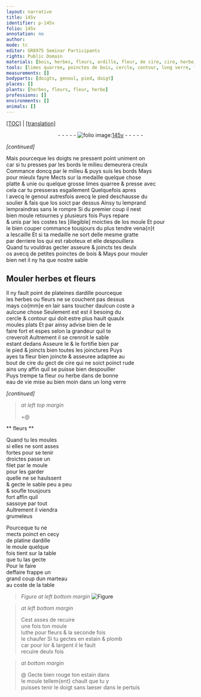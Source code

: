 ```yaml
---
layout: narrative
title: 145v
identifier: p-145v
folio: 145v
annotation: no
author:
mode: tc
editor: GR8975 Seminar Participants
rights: Public Domain
materials: [bois, herbes, fleurs, ardille, fleur, de cire, cire, herbe, eau de vie, luthe, estain, plomb, or, argent]
tools: [limes quarree, poinctes de bois, cercle, contour, long verre, filet, moule, marteau]
measurements: []
bodyparts: [doigts, genoul, pied, doigt]
places: []
plants: [herbes, fleurs, fleur, herbe]
professions: []
environments: []
animals: []
---
```


<p><a href="{{ site.baseurl }}/diplomatic/" target="_blank">[TOC]</a> | <a href="{{ site.baseurl }}/texts/p-145v_tl/ target="_blank"">[translation]</a></p><div class="folio" align="center">- - - - - <a href="http://gallica.bnf.fr/ark:/12148/btv1b10500001g/f296.image" target="_blank"><img src="https://cu-mkp.github.io/2017-workshop-edition/assets/photo-icon.png" alt="folio image: " style="display:inline-block; margin-bottom:-3px;"/>145v</a> - - - - - </div>  
 
*[continued]*
  
Mais <span class="del">pourceque</span> les <span class="bp">doigts</span> ne pressent point uniment <span class="del">on</span><br/> car si tu presses par les bords le milieu demeurera creulx<br/> Commance doncq par le milieu & puys suis les bords Mays<br/> pour mieulx fayre Mects sur la medaille quelque chose<br/> platte & unie ou quelque grosse <span class="tl">limes quarree</span> & presse avec<br/> cela car tu presseras esgallement Quelquefois <span class="del">apres</span><br/> <span class="del">l</span> avecq le <span class="bp">genoul</span> autresfois avecq le <span class="bp">pied</span> deschausse du<br/> soulier & fais que los soict par dessus Ainsy tu <span class="del">lemprand</span><br/> lempraindras sans le rompre Si du premier coup il nest<br/> bien moule retournes y plusieurs fois Puys repare<br/> & unis par les costes tes <span class="del">[illegible]</span> moicties de los moule Et pour<br/> le bien couper commance tousjours du plus tendre vena{n}t<br/> a lescaille Et si ta medaille ne sort delle mesme gratte<br/> par derriere los qui est raboteux et elle despouillera<br/> Quand tu vouldras gecter asseure & joincts tes deulx<br/> os avecq de petites <span class="tl">poinctes de <span class="m">bois</span></span> & Mays pour mouler<br/> bien net il ny ha que nostre sable
 
 
  

## Mouler <span class="m"><span class="pa">herbes</span></span> et <span class="m"><span class="pa">fleurs</span></span>

 
Il ny fault point de plateines d<span class="m">ardille</span> pourceque<br/> les <span class="m"><span class="pa">herbes</span></span> ou <span class="m"><span class="pa">fleurs</span></span> ne se couchent pas dessus<br/> mays co{mm}e en lair sans toucher daulcun coste a<br/> aulcune chose Seulement est <span class="del">est</span> il besoing du<br/> <span class="tl">cercle</span> & <span class="tl">contour</span> qui doit estre plus hault quaulx<br/> moules plats Et par ainsy advise bien de le<br/> faire fort et espes selon la grandeur quil te<br/> creveroit Aultrement il se crenroit le sable<br/> estant dedans Asseure le & le fortifie bien par<br/> le pied & joincts bien toutes les joinctures Puys<br/> ayes ta <span class="m"><span class="pa">fleur</span></span> bien joincte & asseuree adaptee au<br/> bout <span class="m"><span class="del">de cire</span></span> du gect de <span class="m">cire</span> qui ne soict poinct rude<br/> ains uny affin quil se puisse bien despouiller<br/> Puys trempe ta <span class="m"><span class="pa">fleur</span></span> ou <span class="m"><span class="pa">herbe</span></span> dans de bonne<br/> <span class="m">eau de vie</span> mise <span class="del">au bien moin</span> dans un <span class="tl">long verre</span>
 
*[continued]*
 
 
> *at left top margin*
> 
> 
>    \+@ 

** <span class="m"><span class="pa">fleurs</span></span> **

 
Quand tu les moules<br/> si elles ne sont asses<br/> fortes pour se tenir<br/> droictes passe un<br/> <span class="tl">filet</span> par le <span class="tl">moule</span><br/> pour les garder<br/> quelle ne se haulssent<br/> & gecte le sable peu a peu<br/> & soufle tousjours<br/> fort affin quil<br/> sassoye par tout<br/> Aultrement il viendra<br/> grumeleus
 
 Pourceque tu ne<br/> mects poinct en cecy<br/> de platine d<span class="m">ardille</span><br/> le moule quelque<br/> fois tient sur la table<br/> que tu las gecte<br/> Pour le faire<br/> deffaire frappe un<br/> grand coup dun <span class="tl">marteau</span><br/> au coste de la table
 
 
> *Figure*
> *at left bottom margin*
> <a href="https://drive.google.com/open?id=0B9-oNrvWdlO5b1FOQ1Z5b1J3TWc" target="_blank"><img src="https://cu-mkp.github.io/GR8975-edition/assets/photo-icon.png" alt="Figure" style="display:inline-block; margin-bottom:-3px;"/></a>
 
> *at left bottom margin*
> 
> 
>  Cest asses de recuire<br/> une fois ton <span class="tl">moule</span><br/> <span class="m">luthe</span> pour <span class="m"><span class="pa">fleurs</span></span> & la seconde fois<br/> le chaufer Si tu gectes en <span class="m">estain</span> & <span class="m">plomb</span><br/> car pour l<span class="m">or</span> & l<span class="m">argent</span> il le fault<br/> recuire deulx fois
 
> *at bottom margin*
> 
> 
> @ Gecte bien rouge ton <span class="m">estain</span> dans<br/> le <span class="tl">moule</span> tellem{ent} chault que tu y<br/> puisses tenir le <span class="bp">doigt</span> sans laeser dans le pertuis
